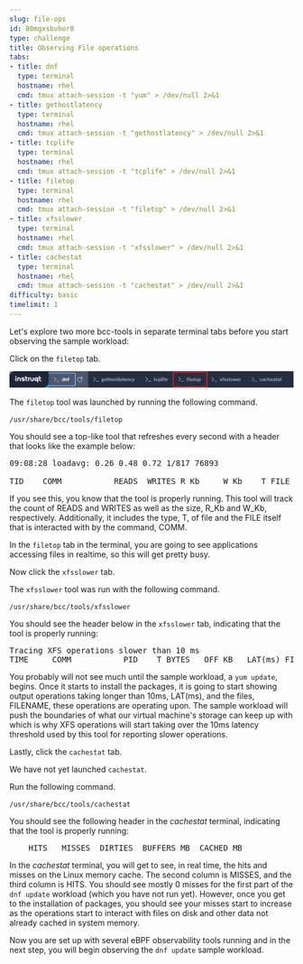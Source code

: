 ```yaml
---
slug: file-ops
id: 80mgxsbvhor0
type: challenge
title: Observing File operations
tabs:
- title: dnf
  type: terminal
  hostname: rhel
  cmd: tmux attach-session -t "yum" > /dev/null 2>&1
- title: gethostlatency
  type: terminal
  hostname: rhel
  cmd: tmux attach-session -t "gethostlatency" > /dev/null 2>&1
- title: tcplife
  type: terminal
  hostname: rhel
  cmd: tmux attach-session -t "tcplife" > /dev/null 2>&1
- title: filetop
  type: terminal
  hostname: rhel
  cmd: tmux attach-session -t "filetop" > /dev/null 2>&1
- title: xfsslower
  type: terminal
  hostname: rhel
  cmd: tmux attach-session -t "xfsslower" > /dev/null 2>&1
- title: cachestat
  type: terminal
  hostname: rhel
  cmd: tmux attach-session -t "cachestat" > /dev/null 2>&1
difficulty: basic
timelimit: 1
---
```

Let's explore two more bcc-tools in separate terminal tabs before you start observing the sample workload:

Click on the `filetop` tab.

![filetop](../assets/filetoptab.png)

The `filetop` tool was launched by running the following command.

```bash,run
/usr/share/bcc/tools/filetop
```

You should see a top-like tool that refreshes every second with a header that looks like the example below:

<pre class="file">
09:08:28 loadavg: 0.26 0.48 0.72 1/817 76893

TID    COMM           READS  WRITES R_Kb     W_Kb    T FILE
</pre>

If you see this, you know that the tool is properly running.  This tool will track the count of READS and WRITES as well as the size, R_Kb and W_Kb, respectively.  Additionally, it includes the type, T, of file and the FILE itself that is interacted with by the command, COMM.

In the `filetop` tab in the terminal, you are going to see applications accessing files in realtime, so this will get pretty busy.

Now click the `xfsslower` tab.

The `xfsslower` tool was run with the following command.

```bash,run
/usr/share/bcc/tools/xfsslower
```

You should see the header below in the `xfsslower` tab, indicating that the tool is properly running:

<pre class="file">
Tracing XFS operations slower than 10 ms
TIME     COMM           PID    T BYTES   OFF_KB   LAT(ms) FILENAME
</pre>

You probably will not see much until the sample workload, a `yum update`, begins. Once it starts to install the packages, it is going to start showing output operations taking longer than 10ms, LAT(ms), and the files, FILENAME, these operations are operating upon.  The sample workload will push the boundaries of what our virtual machine's storage can keep up with which is why XFS operations will start taking over the 10ms latency threshold used by this tool for reporting slower operations.

Lastly, click the `cachestat` tab.

We have not yet launched `cachestat`.

Run the following command.

```bash,run
/usr/share/bcc/tools/cachestat
```

You should see the following header in the *cachestat* terminal, indicating that the tool is properly running:

<pre class="file">
    HITS   MISSES  DIRTIES  BUFFERS_MB  CACHED_MB
</pre>

In the *cachestat* terminal, you will get to see, in real time, the hits and misses on the Linux memory cache. The second column is MISSES, and the third column is HITS. You should see mostly 0 misses for the first part of the `dnf update` workload (which you have not run yet). However, once you get to the installation of packages, you should see your misses start to increase as the operations start to interact with files on disk and other data not already cached in system memory.

Now you are set up with several eBPF observability tools running and in the next step, you will begin observing the `dnf update` sample workload.
